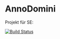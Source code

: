 # AnnoDomini
Projekt für SE:


[![Build Status](https://travis-ci.org/lu631str/AnnoDomini.svg?branch=master)](https://travis-ci.org/lu631str/AnnoDomini)
